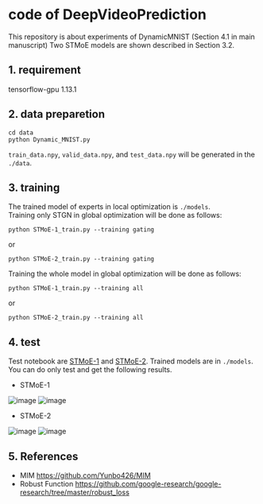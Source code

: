 # code of DeepVideoPrediction
This repository is about experiments of DynamicMNIST (Section 4.1 in main manuscript)
Two STMoE models are shown described in Section 3.2. 

## 1. requirement  
tensorflow-gpu 1.13.1

## 2. data preparetion
```
cd data
python Dynamic_MNIST.py
```
`train_data.npy`, `valid_data.npy`, and `test_data.npy` will be generated in the `./data`.

## 3. training
The trained model of experts in local optimization is `./models`.  
Training only STGN in global optimization will be done as follows:  
```
python STMoE-1_train.py --training gating
```
or  
```
python STMoE-2_train.py --training gating
```
Training the whole model in global optimization will be done as follows:
```
python STMoE-1_train.py --training all
```
or  
```
python STMoE-2_train.py --training all
```

## 4. test
Test notebook are [STMoE-1](https://github.com/papercodeabc/DeepVideoPrediction/blob/master/STMoE-1_test.ipynb) and [STMoE-2](https://github.com/papercodeabc755/DeepVideoPrediction/blob/master/STMoE-2_test.ipynb).
Trained models are in `./models`.  
You can do only test and get the following results. 
- STMoE-1

![image](https://user-images.githubusercontent.com/78733182/107466007-ba57ee00-6ba6-11eb-834a-01e485c1815c.png)
![image](https://user-images.githubusercontent.com/78733182/107466030-c9d73700-6ba6-11eb-8a10-2561808c836d.png)

- STMoE-2

![image](https://user-images.githubusercontent.com/78733182/107465838-749b2580-6ba6-11eb-9765-510f698f3d0d.png)
![image](https://user-images.githubusercontent.com/78733182/107465920-95637b00-6ba6-11eb-896a-daec23f4d391.png)

## 5. References
- MIM https://github.com/Yunbo426/MIM
- Robust Function https://github.com/google-research/google-research/tree/master/robust_loss
